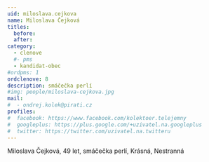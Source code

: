 ```yaml
---
uid: miloslava.cejkova 
name: Miloslava Čejková 
titles:
  before: 
  after: 
category:
  - clenove
  #- pms
  - kandidat-obec
#ordpms: 1
ordclenove: 8
description: smáčečka perlí
#img: people/miloslava-cejkova.jpg 
mail:
#  - ondrej.kolek@pirati.cz
profiles:
#  facebook: https://www.facebook.com/kolektoer.telejemny
#  googleplus: https://plus.google.com/+uzivatel.na.googleplus
#  twitter: https://twitter.com/uzivatel.na.twitteru
---
```


Miloslava Čejková, 49 let, smáčečka perlí, Krásná, Nestranná